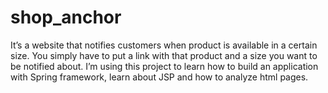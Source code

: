 # shop_anchor
It’s a website that notifies customers when product is available in a certain size. You simply have to put a link with that product and a size you want to be notified about.
I’m using this project to learn how to build an application with Spring framework, learn about JSP and how to analyze html pages.
